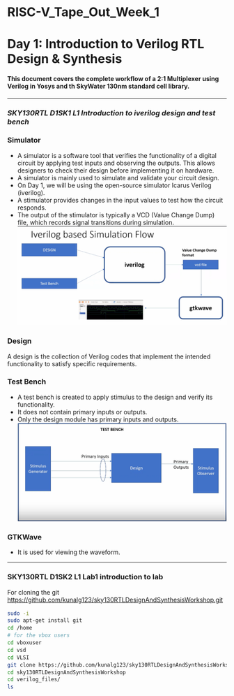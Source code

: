 # RISC-V_Tape_Out_Week_1
# Day 1: Introduction to Verilog RTL Design & Synthesis
#### This document covers the complete workflow of a 2:1 Multiplexer using Verilog in Yosys and th SkyWater 130nm standard cell library.
---
### *SKY130RTL D1SK1 L1 Introduction to iverilog design and test bench*
### Simulator
- A simulator is a software tool that verifies the functionality of a digital circuit by applying test inputs and observing the outputs. This allows designers to check their design before implementing it on hardware.
- A simulator is mainly used to simulate and validate your circuit design.
- On Day 1, we will be using the open-source simulator Icarus Verilog (iverilog).
- A stimulator provides changes in the input values to test how the circuit responds.
- The output of the stimulator is typically a VCD (Value Change Dump) file, which records signal transitions during simulation.
![Stimulation flow](https://github.com/Rahul-Sivesh-11/RISC-V_Tape_Out_Week_1/blob/main/Images/Screenshot%202025-09-24%20111612.png)
### Design
A design is the collection of Verilog codes that implement the intended functionality to satisfy specific requirements.
### Test Bench
- A test bench is created to apply stimulus to the design and verify its functionality.
- It does not contain primary inputs or outputs.
- Only the design module has primary inputs and outputs.
![Test Bench](https://github.com/Rahul-Sivesh-11/RISC-V_Tape_Out/blob/main/Week_1/Images/Screenshot%202025-09-24%20113002.png)
### GTKWave
- It is used for viewing the waveform.

---
### SKY130RTL D1SK2 L1 Lab1 introduction to lab
For cloning the git https://github.com/kunalg123/sky130RTLDesignAndSynthesisWorkshop.git

```bash
sudo -i
sudo apt-get install git
cd /home
# for the vbox users
cd vboxuser 
cd vsd
cd VLSI
git clone https://github.com/kunalg123/sky130RTLDesignAndSynthesisWorkshop.git
cd sky130RTLDesignAndSynthesisWorkshop
cd verilog_files/
ls
```
